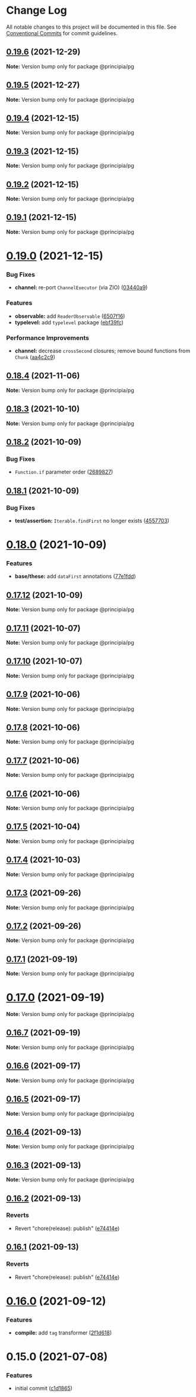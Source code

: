 # Change Log

All notable changes to this project will be documented in this file.
See [Conventional Commits](https://conventionalcommits.org) for commit guidelines.

## [0.19.6](https://github.com/0x706b/principia.ts/compare/@principia/pg@0.19.5...@principia/pg@0.19.6) (2021-12-29)

**Note:** Version bump only for package @principia/pg





## [0.19.5](https://github.com/0x706b/principia.ts/compare/@principia/pg@0.19.4...@principia/pg@0.19.5) (2021-12-27)

**Note:** Version bump only for package @principia/pg





## [0.19.4](https://github.com/0x706b/principia.ts/compare/@principia/pg@0.19.3...@principia/pg@0.19.4) (2021-12-15)

**Note:** Version bump only for package @principia/pg





## [0.19.3](https://github.com/0x706b/principia.ts/compare/@principia/pg@0.19.1...@principia/pg@0.19.3) (2021-12-15)

**Note:** Version bump only for package @principia/pg





## [0.19.2](https://github.com/0x706b/principia.ts/compare/@principia/pg@0.19.1...@principia/pg@0.19.2) (2021-12-15)

**Note:** Version bump only for package @principia/pg





## [0.19.1](https://github.com/0x706b/principia.ts/compare/@principia/pg@0.19.0...@principia/pg@0.19.1) (2021-12-15)

**Note:** Version bump only for package @principia/pg





# [0.19.0](https://github.com/0x706b/principia.ts/compare/@principia/pg@0.18.4...@principia/pg@0.19.0) (2021-12-15)


### Bug Fixes

* **channel:** re-port `ChannelExecutor` (via ZIO) ([03440a9](https://github.com/0x706b/principia.ts/commit/03440a9b0fd0f7984738893ea18710593cf30239))


### Features

* **observable:** add `ReaderObservable` ([6507f16](https://github.com/0x706b/principia.ts/commit/6507f165e61530d79589e5e1f2f8712126ac0f60))
* **typelevel:** add `typelevel` package ([ebf39fc](https://github.com/0x706b/principia.ts/commit/ebf39fc0fe9decdd06dbbf33add0e532cdeccb2d))


### Performance Improvements

* **channel:** decrease `crossSecond` closures; remove bound functions from `Chunk` ([aa4c2c9](https://github.com/0x706b/principia.ts/commit/aa4c2c98a74b84854cb159804a16bd58dacb5fdb))





## [0.18.4](https://github.com/0x706b/principia.ts/compare/@principia/pg@0.18.3...@principia/pg@0.18.4) (2021-11-06)

**Note:** Version bump only for package @principia/pg





## [0.18.3](https://github.com/0x706b/principia.ts/compare/@principia/pg@0.18.2...@principia/pg@0.18.3) (2021-10-10)

**Note:** Version bump only for package @principia/pg





## [0.18.2](https://github.com/0x706b/principia.ts/compare/@principia/pg@0.18.1...@principia/pg@0.18.2) (2021-10-09)


### Bug Fixes

* `Function.if` parameter order ([2689827](https://github.com/0x706b/principia.ts/commit/2689827e45e3cb1a15d7fe16e6553c756a0c53fe))





## [0.18.1](https://github.com/0x706b/principia.ts/compare/@principia/pg@0.18.0...@principia/pg@0.18.1) (2021-10-09)


### Bug Fixes

* **test/assertion:** `Iterable.findFirst` no longer exists ([4557703](https://github.com/0x706b/principia.ts/commit/45577031d470df43abb922081e805458e1f97544))





# [0.18.0](https://github.com/0x706b/principia.ts/compare/@principia/pg@0.17.12...@principia/pg@0.18.0) (2021-10-09)


### Features

* **base/these:** add `dataFirst` annotations ([77e1fdd](https://github.com/0x706b/principia.ts/commit/77e1fdda4d4d4e7a2542bde78655589597441d50))





## [0.17.12](https://github.com/0x706b/principia.ts/compare/@principia/pg@0.17.11...@principia/pg@0.17.12) (2021-10-09)

**Note:** Version bump only for package @principia/pg





## [0.17.11](https://github.com/0x706b/principia.ts/compare/@principia/pg@0.17.10...@principia/pg@0.17.11) (2021-10-07)

**Note:** Version bump only for package @principia/pg





## [0.17.10](https://github.com/0x706b/principia.ts/compare/@principia/pg@0.17.9...@principia/pg@0.17.10) (2021-10-07)

**Note:** Version bump only for package @principia/pg





## [0.17.9](https://github.com/0x706b/principia.ts/compare/@principia/pg@0.17.8...@principia/pg@0.17.9) (2021-10-06)

**Note:** Version bump only for package @principia/pg





## [0.17.8](https://github.com/0x706b/principia.ts/compare/@principia/pg@0.17.7...@principia/pg@0.17.8) (2021-10-06)

**Note:** Version bump only for package @principia/pg





## [0.17.7](https://github.com/0x706b/principia.ts/compare/@principia/pg@0.17.6...@principia/pg@0.17.7) (2021-10-06)

**Note:** Version bump only for package @principia/pg





## [0.17.6](https://github.com/0x706b/principia.ts/compare/@principia/pg@0.17.5...@principia/pg@0.17.6) (2021-10-06)

**Note:** Version bump only for package @principia/pg





## [0.17.5](https://github.com/0x706b/principia.ts/compare/@principia/pg@0.17.4...@principia/pg@0.17.5) (2021-10-04)

**Note:** Version bump only for package @principia/pg





## [0.17.4](https://github.com/0x706b/principia.ts/compare/@principia/pg@0.17.3...@principia/pg@0.17.4) (2021-10-03)

**Note:** Version bump only for package @principia/pg





## [0.17.3](https://github.com/0x706b/principia.ts/compare/@principia/pg@0.17.2...@principia/pg@0.17.3) (2021-09-26)

**Note:** Version bump only for package @principia/pg





## [0.17.2](https://github.com/0x706b/principia.ts/compare/@principia/pg@0.17.1...@principia/pg@0.17.2) (2021-09-26)

**Note:** Version bump only for package @principia/pg





## [0.17.1](https://github.com/0x706b/principia.ts/compare/@principia/pg@0.17.0...@principia/pg@0.17.1) (2021-09-19)

**Note:** Version bump only for package @principia/pg





# [0.17.0](https://github.com/0x706b/principia.ts/compare/@principia/pg@0.16.7...@principia/pg@0.17.0) (2021-09-19)

**Note:** Version bump only for package @principia/pg





## [0.16.7](https://github.com/0x706b/principia.ts/compare/@principia/pg@0.16.6...@principia/pg@0.16.7) (2021-09-19)

**Note:** Version bump only for package @principia/pg





## [0.16.6](https://github.com/0x706b/principia.ts/compare/@principia/pg@0.16.5...@principia/pg@0.16.6) (2021-09-17)

**Note:** Version bump only for package @principia/pg





## [0.16.5](https://github.com/0x706b/principia.ts/compare/@principia/pg@0.16.4...@principia/pg@0.16.5) (2021-09-17)

**Note:** Version bump only for package @principia/pg





## [0.16.4](https://github.com/0x706b/principia.ts/compare/@principia/pg@0.16.3...@principia/pg@0.16.4) (2021-09-13)

**Note:** Version bump only for package @principia/pg





## [0.16.3](https://github.com/0x706b/principia.ts/compare/@principia/pg@0.16.2...@principia/pg@0.16.3) (2021-09-13)

**Note:** Version bump only for package @principia/pg





## [0.16.2](https://github.com/0x706b/principia.ts/compare/@principia/pg@0.16.1...@principia/pg@0.16.2) (2021-09-13)


### Reverts

* Revert "chore(release): publish" ([e74414e](https://github.com/0x706b/principia.ts/commit/e74414effa51392092770ecd542b55608dbb1201))





## [0.16.1](https://github.com/0x706b/principia.ts/compare/@principia/pg@0.16.1...@principia/pg@0.16.1) (2021-09-13)


### Reverts

* Revert "chore(release): publish" ([e74414e](https://github.com/0x706b/principia.ts/commit/e74414effa51392092770ecd542b55608dbb1201))





# [0.16.0](https://github.com/0x706b/principia.ts/compare/@principia/pg@0.15.0...@principia/pg@0.16.0) (2021-09-12)


### Features

* **compile:** add `tag` transformer ([2f1d618](https://github.com/0x706b/principia.ts/commit/2f1d6186a69804b169d7dc2eb96346d612fd3582))





# 0.15.0 (2021-07-08)


### Features

* initial commit ([c1d1865](https://github.com/0x706b/principia.ts/commit/c1d1865d93b8c7762c4cdfa912360f467c0bae02))
